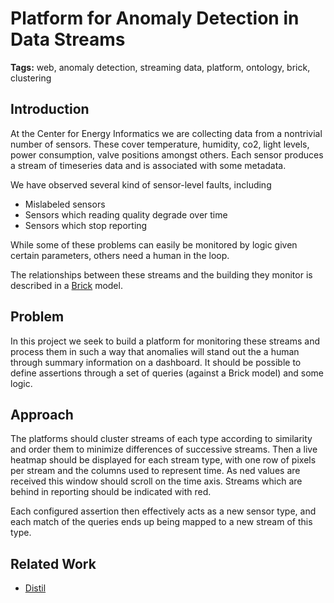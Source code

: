 # Platform for Anomaly Detection in Data Streams

**Tags:** web, anomaly detection, streaming data, platform, ontology, brick, clustering

## Introduction

At the Center for Energy Informatics we are collecting data from a nontrivial number of sensors. These cover temperature, humidity, co2, light levels, power consumption, valve positions amongst others. Each sensor produces a stream of timeseries data and is associated with some metadata.

We have observed several kind of sensor-level faults, including
- Mislabeled sensors
- Sensors which reading quality degrade over time
- Sensors which stop reporting

While some of these problems can easily be monitored by logic given certain parameters, others need a human in the loop.

The relationships between these streams and the building they monitor is described in a [Brick](https://brickschema.org) model. 

## Problem

In this project we seek to build a platform for monitoring these streams and process them in such a way that anomalies will stand out the a human through summary information on a dashboard. It should be possible to define assertions through a set of queries (against a Brick model) and some logic.

## Approach

The platforms should cluster streams of each type according to similarity and order them to minimize differences of successive streams. Then a live heatmap should be displayed for each stream type, with one row of pixels per stream and the columns used to represent time. As ned values are received this window should scroll on the time axis. Streams which are behind in reporting should be indicated with red.

Each configured assertion then effectively acts as a new sensor type, and each match of the queries ends up being mapped to a new stream of this type.

## Related Work

- [Distil](http://sdb.cs.berkeley.edu/sdb/distil.php)

